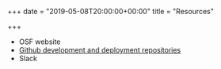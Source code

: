 +++
date = "2019-05-08T20:00:00+00:00"
title = "Resources"

+++
* OSF website
* [Github development and deployment repositories](https://github.com/openmind-consortium)
* Slack